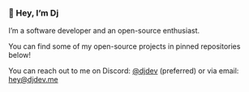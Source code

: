 ### 👋 Hey, I’m Dj

I’m a software developer and an open-source enthusiast.

You can find some of my open-source projects in pinned repositories below!

You can reach out to me on Discord: [@djdev](https://djdev.me/discord) (preferred)
or via email: hey@djdev.me
